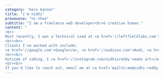 ```yaml
---
category: 'hero banner'
title: "i'm nidhi"
pronounce: "ni-thee"
subtitle: "I am a freelance web developer<br>& creative human."
content: "
<br>
Most recently, I was a Technical Lead at <a href='//leftfieldlabs.com'>Left Field Labs</a>, where I led a small team dedicated to a variety of Google's developer-focused websites and applications.
<br><br>
Clients I've worked with include:
<a href='//google.com'>Google</a>, <a href='//audiusa.com'>Audi, <a href='//firebase.com'>Firebase</a>, <a href='//tensorflow.org'>TensorFlow</a>, <a href='//fastlane.tools'>Fastlane</a>, and more.
<br><br>
Outside of coding, I <a href='//instagram.com/nidhisreddy'>make art</a>, write, yell about politics, play board games, and have most recently gotten obsessed with cats (not the musical). My pronouns are she / they.
<br><br>
If you'd like to reach out, email me at <a href='mailto:me@nidhi-reddy.com'>me@nidhi-reddy.com</a>."
---
```

